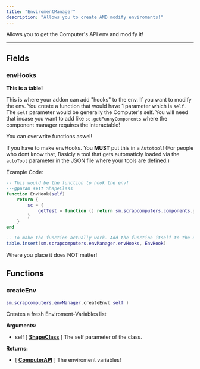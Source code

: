 ```yaml
---
title: "EnviromentManager"
description: "Allows you to create AND modify enviroments!"
---
```


Allows you to get the Computer's API env and modify it!

---

## Fields

### envHooks

**This is a table!**

This is where your addon can add "hooks" to the env. If you want to modify the env. You create a function that would have 1 parameter which is `self`. The `self` parameter would be generally the Computer's self. You will need that incase you want to add like `sc.getFunnyComponents` where the component manager requires the interactable!

You can overwrite functions aswel!

If you have to make envHooks. You **MUST** put this in a `Autotool`! (For people who dont know that, Basicly a tool that gets automaticly loaded via the `autoTool` parameter in the JSON file where your tools are defined.)

Example Code:

```lua {title="myAutoTool.lua" lineNos=true lineNoStart=52 hl_lines=["3-9", 12]}
-- This would be the function to hook the env!
---@param self ShapeClass
function EnvHook(self)
    return {
        sc = {
            getTest = function () return sm.scrapcomputers.components.getComponents("ComponentTest", self.interactable, true) end
        }
    }
end

-- To make the function actually work. Add the function itself to the envHooks table!
table.insert(sm.scrapcomputers.envManager.envHooks, EnvHook)
```

Where you place it does NOT matter!

## Functions

### createEnv

```lua
sm.scrapcomputers.envManager.createEnv( self )
```

Creates a fresh Enviroment-Variables list

**Arguments:**
- self [ **[ShapeClass](https://scrapmechanicdocs.com/docs/Game-Script-Environment/Classes/ShapeClass)** ] The self parameter of the class.

**Returns:**
- [ **[ComputerAPI](/docs/lua-api/)** ] The enviroment variables!

